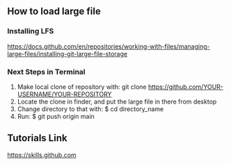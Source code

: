 ## How to load large file
### Installing LFS
https://docs.github.com/en/repositories/working-with-files/managing-large-files/installing-git-large-file-storage
### Next Steps in Terminal
1. Make local clone of repository with: git clone https://github.com/YOUR-USERNAME/YOUR-REPOSITORY
2. Locate the clone in finder, and put the large file in there from desktop
3. Change directory to that with: $ cd directory_name
4. Run: $ git push origin main

## Tutorials Link
https://skills.github.com
